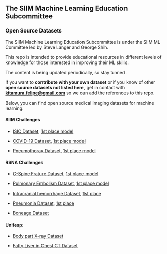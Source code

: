 ## The SIIM Machine Learning Education Subcommittee 

### Open Source Datasets

The SIIM Machine Learning Education Subcommittee is under the SIIM ML Committee led by Steve Langer and George Shih.

This repo is intended to provide educational resources in different levels of knowledge for those interested in improving their ML skills.

The content is being updated periodically, so stay tunned.

If you want to **contribute with your own dataset** or if you know of other **open source datasets not listed here**, get in contact with **kitamura.felipe@gmail.com** so we can add the references to this repo.

Below, you can find open source medical imaging datasets for machine learning:

#### SIIM Challenges

- [ISIC Dataset](https://www.kaggle.com/competitions/siim-isic-melanoma-classification/data), [1st place model](https://github.com/haqishen/SIIM-ISIC-Melanoma-Classification-1st-Place-Solution)


- [COVID-19 Dataset](https://www.kaggle.com/competitions/siim-covid19-detection/data), [1st place model](https://github.com/dungnb1333/SIIM-COVID19-Detection)


- [Pneumothorax Dataset](https://www.kaggle.com/competitions/siim-acr-pneumothorax-segmentation/data), [1st place model](https://github.com/sneddy/pneumothorax-segmentation)



#### RSNA Challenges

- [C-Spine Frature Dataset](https://www.kaggle.com/competitions/rsna-2022-cervical-spine-fracture-detection/data), [1st place model](https://www.kaggle.com/competitions/rsna-2022-cervical-spine-fracture-detection/discussion/362787)


- [Pulmonary Embolism Dataset](https://www.kaggle.com/competitions/rsna-str-pulmonary-embolism-detection/data), [1st place model](https://www.kaggle.com/competitions/rsna-str-pulmonary-embolism-detection/discussion/194145)


- [Intracranial hemorrhage Dataset](https://www.kaggle.com/competitions/rsna-intracranial-hemorrhage-detection/data), [1st place](https://github.com/SeuTao/RSNA2019_1st_place_solution)


- [Pneumonia Dataset](https://www.kaggle.com/competitions/rsna-pneumonia-detection-challenge/data), [1st place](https://www.kaggle.com/competitions/rsna-pneumonia-detection-challenge/discussion/70421)


- [Boneage Dataset](https://www.kaggle.com/datasets/kmader/rsna-bone-age)


#### Unifesp:

- [Body part X-ray Dataset](https://www.kaggle.com/competitions/unifesp-x-ray-body-part-classifier/data)


- [Fatty Liver in Chest CT Dataset](https://www.kaggle.com/competitions/unifesp-fatty-liver/data)
